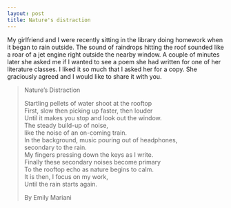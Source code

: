 ```yaml
---
layout: post
title: Nature's distraction
---
```


My girlfriend and I were recently sitting in the library doing homework when it began to rain outside. The sound of raindrops hitting the roof sounded like a roar of a jet engine right outside the nearby window. A couple of minutes later she asked me if I wanted to see a poem she had written for one of her literature classes. I liked it so much that I asked her for a copy. She graciously agreed and I would like to share it with you.


>Nature’s Distraction
>
>Startling pellets of water shoot at the rooftop  
>First, slow then picking up faster, then louder   
>Until it makes you stop and look out the window.  
>The steady build-up of noise,  
>like the noise of an on-coming train.   
>In the background, music pouring out of headphones,   
>secondary to the rain.  
>My fingers pressing down the keys as I write.  
>Finally these secondary noises become primary   
>To the rooftop echo as nature begins to calm.  
>It is then, I focus on my work,  
>Until the rain starts again.  
>
>By Emily Mariani  